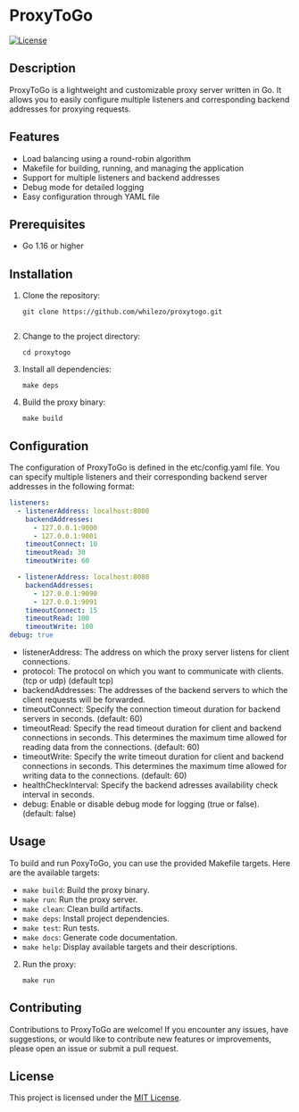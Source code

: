 # ProxyToGo

[![License](https://img.shields.io/badge/License-MIT-blue.svg)](https://opensource.org/license/mit/)

## Description

ProxyToGo is a lightweight and customizable proxy server written in Go. It allows you to easily configure multiple listeners and corresponding backend addresses for proxying requests.

## Features

- Load balancing using a round-robin algorithm
- Makefile for building, running, and managing the application
- Support for multiple listeners and backend addresses
- Debug mode for detailed logging
- Easy configuration through YAML file

## Prerequisites

- Go 1.16 or higher

## Installation

1. Clone the repository:

   ```shell
   git clone https://github.com/whilezo/proxytogo.git
 
2. Change to the project directory:
   ```shell
   cd proxytogo

3. Install all dependencies:
   ```shell
   make deps

4. Build the proxy binary: 
   ```shell
   make build

## Configuration

The configuration of ProxyToGo is defined in the etc/config.yaml file. You can specify multiple listeners and their corresponding backend server addresses in the following format:
   ```yaml
   listeners:
     - listenerAddress: localhost:8000
       backendAddresses:
         - 127.0.0.1:9000
         - 127.0.0.1:9001
       timeoutConnect: 10
       timeoutRead: 30
       timeoutWrite: 60

     - listenerAddress: localhost:8080
       backendAddresses:
         - 127.0.0.1:9090
         - 127.0.0.1:9091
       timeoutConnect: 15
       timeoutRead: 100
       timeoutWrite: 100
   debug: true
   ```

- listenerAddress: The address on which the proxy server listens for client connections.
- protocol: The protocol on which you want to communicate with clients. (tcp or udp) (default tcp) 
- backendAddresses: The addresses of the backend servers to which the client requests will be forwarded.
- timeoutConnect: Specify the connection timeout duration for backend servers in seconds. (default: 60)
- timeoutRead: Specify the read timeout duration for client and backend connections in seconds. This determines
the maximum time allowed for reading data from the connections. (default: 60)
- timeoutWrite: Specify the write timeout duration for client and backend connections in seconds. This determines
the maximum time allowed for writing data to the connections. (default: 60)
- healthCheckInterval: Specify the backend adresses availability check interval in seconds. 
- debug: Enable or disable debug mode for logging (true or false). (default: false)

## Usage
To build and run PoxyToGo, you can use the provided Makefile targets. Here are the available targets:

- `make build`: Build the proxy binary.
- `make run`: Run the proxy server.
- `make clean`: Clean build artifacts.
- `make deps`: Install project dependencies.
- `make test`: Run tests.
- `make docs`: Generate code documentation.
- `make help`: Display available targets and their descriptions.

2. Run the proxy:
   ```shell
   make run

## Contributing
Contributions to ProxyToGo are welcome! If you encounter any issues, have suggestions, or would like to contribute new features or improvements, please open an issue or submit a pull request.

## License

This project is licensed under the [MIT License](https://opensource.org/license/mit/).